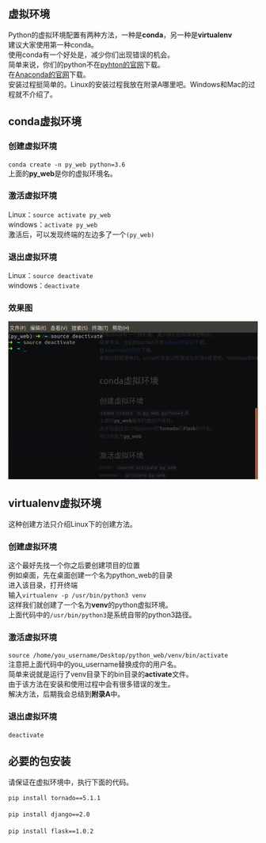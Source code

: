 ## 虚拟环境  
Python的虚拟环境配置有两种方法，一种是**conda**，另一种是**virtualenv**   
建议大家使用第一种conda。  
使用conda有一个好处是，减少你们出现错误的机会。  
简单来说，你们的python不在[pyhton的官网](https://www.python.org/)下载。  
在[Anaconda的官网](https://www.anaconda.com/download)下载。  
安装过程挺简单的。Linux的安装过程我放在附录A哪里吧。Windows和Mac的过程就不介绍了。  
## conda虚拟环境  
### 创建虚拟环境  
`conda create -n py_web python=3.6`  
上面的**py_web**是你的虚拟环境名。  
 
### 激活虚拟环境  
Linux：`source activate py_web`  
windows：`activate py_web`     
激活后，可以发现终端的左边多了一个`(py_web)`  
### 退出虚拟环境  
Linux：`source deactivate`  
windows：`deactivate`   
### 效果图  
![效果图](/img/chapter1-1.png)  
## virtualenv虚拟环境
这种创建方法只介绍Linux下的创建方法。
### 创建虚拟环境  
这个最好先找一个你之后要创建项目的位置  
例如桌面，先在桌面创建一个名为python_web的目录  
进入该目录，打开终端  
输入`virtualenv -p /usr/bin/python3 venv`  
这样我们就创建了一个名为**venv**的python虚拟环境。  
上面代码中的`/usr/bin/python3`是系统自带的python3路径。  
### 激活虚拟环境
`source /home/you_username/Desktop/python_web/venv/bin/activate`   
注意把上面代码中的you_username替换成你的用户名。  
简单来说就是运行了venv目录下的bin目录的**activate**文件。  
由于该方法在安装和使用过程中会有很多错误的发生。  
解决方法，后期我会总结到**附录A**中。  
### 退出虚拟环境  
`deactivate`  

## 必要的包安装  
请保证在虚拟环境中，执行下面的代码。
```bash
pip install tornado==5.1.1

pip install django==2.0

pip install flask==1.0.2
```
